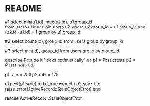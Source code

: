 # README
#1
select min(u1.id), max(u2.id), u1.group_id </br>
from users u1 inner join users u2
where u2.group_id = u1.group_id
and (u2.id -u1.id) = 1
group by u1.group_id

#2
select count(id), group_id 
from users
group by group_id

#3
select min(id), group_id 
from users
group by group_id





describe Post do
it "locks optimistically" do
p1 = Post.create
p2 = Post.find(p1.id)

p1.rate = 250
p2.rate = 175

expect(p1.save).to be_true
expect { p2.save }.to raise_error(ActiveRecord::StaleObjectError)
end

rescue ActiveRecord::StaleObjectError
